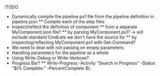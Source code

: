!TODO
* Dynamically compile the pipeline.ps1 file from the pipeline definition in pipeline.json
** Compile each of the step files
* Inspect/reflect the definition of component
** from a separate MyComponent.json file?
** by parsing MyComponent.ps1? -> will exclude standard CmdLets we don't have the source for
** by inspecting/reflecting MyComponent.ps1 with Get-Command?
* We need to deal with not passing on empty parameters
* Handling parameters for the pipeline as a whole
* Using Write-Debug or Write-Verbose?
* Progress Bar?
** Write-Progress -Activity "Search in Progress" -Status "$I% Complete:" -PercentComplete $I;